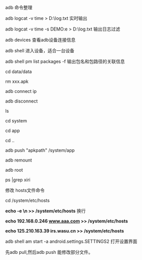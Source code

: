 adb 命令整理

adb  logcat -v time > D:\log.txt    实时输出

adb logcat -v time -s DEMO:e > D:\log.txt  输出日志过滤

adb devices   查看adb设备连接信息

adb shell 进入设备，适合一台设备

adb shell pm list packages -f  输出包名和包路径的关联信息

cd data/data 

rm xxx.apk

adb connect ip

adb disconnect

ls

cd system

cd app

cd ..

adb push  "apkpath"  /system/app

adb remount

adb root

ps |grep xiri



修改 hosts文件命令

cd    /system/etc/hosts      

**echo -e \\n >> /system/etc/hosts**   换行

**echo 192.168.0.246 www.aaa.com >> /system/etc/hosts** 

**echo 125.210.163.39 irs.wasu.cn >> /system/etc/hosts** 

adb shell am start -a android.settings.SETTINGS2  打开设置界面



先adb pull,然后adb push 能修改部分文件。

